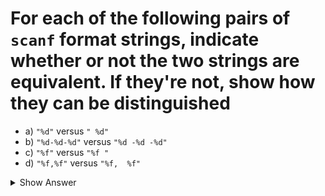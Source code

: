 # For each of the following pairs of `scanf` format strings, indicate whether or not the two strings are equivalent. If they're not, show how they can be distinguished

- a) `"%d"` versus `" %d"`
- b) `"%d-%d-%d"` versus `"%d -%d -%d"`
- c) `"%f"` versus `"%f "`
- d) `"%f,%f"` versus `"%f,  %f"`

<details>
<summary>Show Answer</summary>

- a) **Equivalent** &mdash; Both will skip leading whitespace in the input before attempting to read an integer.
- b) **Not Equivalent** &mdash; They can be distinguished by an input of `5 - 5 - 5`.
  - `"%d-%d-%d"` expects literal hyphens with no spaces (e.g., `5-5-5`).
  - `"%d -%d -%d"` will successfully parse `5 - 5 - 5` because the spaces in the format string tell `scanf` to skip any whitespace between the number and the hyphen.
- c) **Equivalent** &mdash; The trailing space in `"%f "` simply consumes any additional whitespace after the number in the input, but it doesn't change the value read by `%f`.
- d) **Equivalent** &mdash; The `%f` conversion specifier automatically skips leading whitespace. The extra spaces after the comma in `"%f,  %f"` are redundant.

</details>
